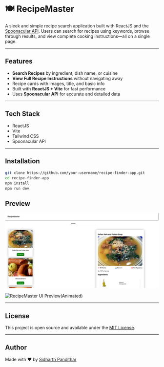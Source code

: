 # 🍽️ RecipeMaster

A sleek and simple recipe search application built with ReactJS and the [Spoonacular API](https://spoonacular.com/food-api). Users can search for recipes using keywords, browse through results, and view complete cooking instructions—all on a single page.

---

## Features

- **Search Recipes** by ingredient, dish name, or cuisine  
- **View Full Recipe Instructions** without navigating away  
- Recipe cards with images, title, and basic info  
- Built with **ReactJS + Vite** for fast performance  
- Uses **Spoonacular API** for accurate and detailed data  

---

## Tech Stack

- ReactJS  
- Vite  
- Tailwind CSS
- Spoonacular API  

---

## Installation

```bash
git clone https://github.com/your-username/recipe-finder-app.git
cd recipe-finder-app
npm install
npm run dev
```

## Preview

![RecipeMaster UI Preview(Static)](Screenshots/Screenshot_1.png)

![RecipeMaster UI Preview(Animated)](Screenshots/SimpleGif.gif)

---

## License

This project is open source and available under the [MIT License](LICENSE).

---

## Author

Made with ❤️ by [Sidharth Pandithar](https://github.com/sidharthpandithar)
